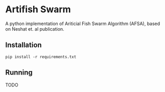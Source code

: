 # Artifish Swarm
A python implementation of Ariticial Fish Swarm Algorithm (AFSA), based on Neshat et. al publication.


## Installation
```pip install -r requirements.txt```

## Running
TODO
